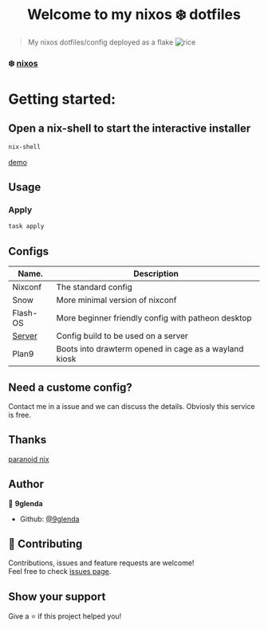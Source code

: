 <h1 align="center">Welcome to my nixos ❄️ dotfiles </h1>
<p>
</p>

> My nixos dotfiles/config deployed as a flake
> <img title="screenshot" alt="rice" src="/images/screenshot1.png">

### ❄️ [nixos](https://nixos.org/)

# Getting started:

## Open a nix-shell to start the interactive installer

```sh
nix-shell
```

[demo](https://asciinema.org/a/511089)

## Usage

### Apply

```sh
task apply
```

## Configs

| Name.                    | Description                                           |
| ------------------------ | ----------------------------------------------------- |
| Nixconf                  | The standard config                                   |
| Snow                     | More minimal version of nixconf                       |
| Flash-OS                 | More beginner friendly config with patheon desktop    |
| [Server](docs/SERVER.md) | Config build to be used on a server                   |
| Plan9                    | Boots into drawterm opened in cage as a wayland kiosk |

## Need a custome config?

Contact me in a issue and we can discuss the details. Obviosly this service is free.

## Thanks
[paranoid nix](https://xeiaso.net/blog/paranoid-nixos-2021-07-18)
## Author

👤 **9glenda**

* Github: [@9glenda](https://github.com/9glenda)

## 🤝 Contributing

Contributions, issues and feature requests are welcome!<br />Feel free to check [issues page](https://github.com/9glenda/dotfiles/issues). 

## Show your support

Give a ⭐️ if this project helped you!
